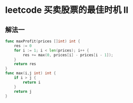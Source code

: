 # leetcode 买卖股票的最佳时机 II

## 解法一

```go
func maxProfit(prices []int) int {
    res := 0
    for i := 1; i < len(prices); i++ {
        res += max(0, prices[i] - prices[i - 1]);
    }
    return res
}
func max(i,j int) int {
    if i > j {
        return i
    }
    return j
}
```
